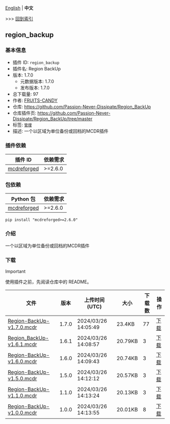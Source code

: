 [English](readme.md) | **中文**

\>\>\> [回到索引](/readme-zh_cn.md)

## region_backup

### 基本信息

- 插件 ID: `region_backup`
- 插件名: Region BackUp
- 版本: 1.7.0
  - 元数据版本: 1.7.0
  - 发布版本: 1.7.0
- 总下载量: 97
- 作者: [FRUITS-CANDY](https://github.com/FRUITS-CANDY)
- 仓库: https://github.com/Passion-Never-Dissipate/Region_BackUp
- 仓库插件页: https://github.com/Passion-Never-Dissipate/Region_BackUp/tree/master
- 标签: [`管理`](/labels/management/readme-zh_cn.md)
- 描述: 一个以区域为单位备份或回档的MCDR插件

### 插件依赖

| 插件 ID | 依赖需求 |
| --- | --- |
| [mcdreforged](https://github.com/Fallen-Breath/MCDReforged) | \>=2.6.0 |

### 包依赖

| Python 包 | 依赖需求 |
| --- | --- |
| [mcdreforged](https://pypi.org/project/mcdreforged) | \>=2.6.0 |

```
pip install "mcdreforged>=2.6.0"
```

### 介绍

一个以区域为单位备份或回档的MCDR插件
### 下载

> [!IMPORTANT]
> 使用插件之前，先阅读仓库中的 README。

| 文件 | 版本 | 上传时间 (UTC) | 大小 | 下载数 | 操作 |
| --- | --- | --- | --- | --- | --- |
| [Region-BackUp-v1.7.0.mcdr](https://github.com/Passion-Never-Dissipate/Region_BackUp/releases/tag/v1.7.0) | 1.7.0 | 2024/03/26 14:05:49 | 23.4KB | 77 | [下载](https://github.com/Passion-Never-Dissipate/Region_BackUp/releases/download/v1.7.0/Region-BackUp-v1.7.0.mcdr) |
| [Region_BackUp-v1.6.1.mcdr](https://github.com/Passion-Never-Dissipate/Region_BackUp/releases/tag/v1.6.1) | 1.6.1 | 2024/03/26 14:08:57 | 20.79KB | 3 | [下载](https://github.com/Passion-Never-Dissipate/Region_BackUp/releases/download/v1.6.1/Region_BackUp-v1.6.1.mcdr) |
| [Region-BackUp-v1.6.0.mcdr](https://github.com/Passion-Never-Dissipate/Region_BackUp/releases/tag/v1.6.0) | 1.6.0 | 2024/03/26 14:09:43 | 20.74KB | 3 | [下载](https://github.com/Passion-Never-Dissipate/Region_BackUp/releases/download/v1.6.0/Region-BackUp-v1.6.0.mcdr) |
| [Region-BackUp-v1.5.0.mcdr](https://github.com/Passion-Never-Dissipate/Region_BackUp/releases/tag/v1.5.0) | 1.5.0 | 2024/03/26 14:12:12 | 20.57KB | 3 | [下载](https://github.com/Passion-Never-Dissipate/Region_BackUp/releases/download/v1.5.0/Region-BackUp-v1.5.0.mcdr) |
| [Region-BackUp-v1.1.0.mcdr](https://github.com/Passion-Never-Dissipate/Region_BackUp/releases/tag/v1.1.0) | 1.1.0 | 2024/03/26 14:13:24 | 20.13KB | 3 | [下载](https://github.com/Passion-Never-Dissipate/Region_BackUp/releases/download/v1.1.0/Region-BackUp-v1.1.0.mcdr) |
| [Region-BackUp-v1.0.0.mcdr](https://github.com/Passion-Never-Dissipate/Region_BackUp/releases/tag/v1.0.0) | 1.0.0 | 2024/03/26 14:13:55 | 20.01KB | 8 | [下载](https://github.com/Passion-Never-Dissipate/Region_BackUp/releases/download/v1.0.0/Region-BackUp-v1.0.0.mcdr) |

